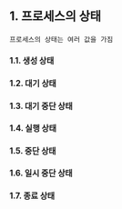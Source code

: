 ## 1. 프로세스의 상태 
    프로세스의 상태는 여러 값을 가짐 

#### 1.1. 생성 상태
#### 1.2. 대기 상태
#### 1.3. 대기 중단 상태
#### 1.4. 실행 상태
#### 1.5. 중단 상태
#### 1.6. 일시 중단 상태
#### 1.7. 종료 상태 